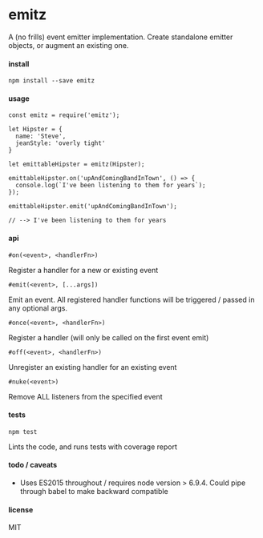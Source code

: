 # emitz
A (no frills) event emitter implementation. Create standalone emitter objects, or augment an existing one.

#### install

```
npm install --save emitz
```

#### usage

```
const emitz = require('emitz');

let Hipster = {
  name: 'Steve',
  jeanStyle: 'overly tight'
}

let emittableHipster = emitz(Hipster);

emittableHipster.on('upAndComingBandInTown', () => {
  console.log(`I've been listening to them for years`);
});

emittableHipster.emit('upAndComingBandInTown');

// --> I've been listening to them for years
```

#### api

```
#on(<event>, <handlerFn>)
```
Register a handler for a new or existing event

```
#emit(<event>, [...args])
```
Emit an event. All registered handler functions will be triggered / passed in any optional args.

```
#once(<event>, <handlerFn>)
```
Register a handler (will only be called on the first event emit)

```
#off(<event>, <handlerFn>)
```
Unregister an existing handler for an existing event

```
#nuke(<event>)
```
Remove ALL listeners from the specified event

#### tests

```
npm test
```
Lints the code, and runs tests with coverage report

#### todo / caveats
 - Uses ES2015 throughout / requires node version > 6.9.4. Could pipe through babel to make backward compatible

#### license
MIT
